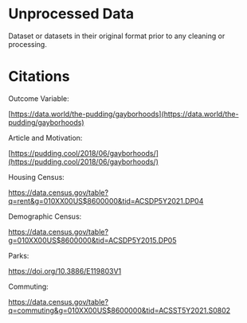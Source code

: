 # Unprocessed Data

Dataset or datasets in their original format prior to any cleaning or processing. 

# Citations

Outcome Variable:

[https://data.world/the-pudding/gayborhoods](https://data.world/the-pudding/gayborhoods)

Article and Motivation: 

[https://pudding.cool/2018/06/gayborhoods/](https://pudding.cool/2018/06/gayborhoods/)

Housing Census:

<https://data.census.gov/table?q=rent&g=010XX00US$8600000&tid=ACSDP5Y2021.DP04>

Demographic Census:

<https://data.census.gov/table?g=010XX00US$8600000&tid=ACSDP5Y2015.DP05>

Parks:

<https://doi.org/10.3886/E119803V1>

Commuting:

<https://data.census.gov/table?q=commuting&g=010XX00US$8600000&tid=ACSST5Y2021.S0802>
